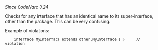 *Since CodeNarc 0.24*

Checks for any interface that has an identical name to its
super-interface, other than the package. This can be very confusing.

Example of violations:

``` 
    interface MyInterface extends other.MyInterface { }     // violation
```

